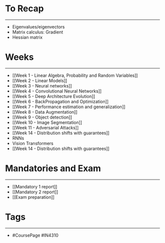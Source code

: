 
# To Recap
---

* Eigenvalues/eigenvectors
* Matrix calculus: Gradient
* Hessian matrix


# Weeks
---

* [[Week 1 - Linear Algebra, Probability and Random Variables]]
* [[Week 2 - Linear Models]]
* [[Week 3 - Neural networks]]
* [[Week 4 - Convolutional Neural Networks]]
* [[Week 5 - Deep Architecture Evolution]]
* [[Week 6 - BackPropagation and Optimization]]
* [[Week 7 - Performance estimation and generalization]]
* [[Week 8 - Data Augmentation]]
* [[Week 9 - Object detection]]
* [[Week 10 - Image Segmentation]]
* [[Week 11 - Adversarial Attacks]]
* [[Week 14 - Distribution shifts with guarantees]]
* RNNs 
* Vision Transformers
* [[Week 14 - Distribution shifts with guarantees]]


# Mandatories and Exam
---
* [[Mandatory 1 report]]
* [[Mandatory 2 report]]
* [[Exam preparation]]

# Tags
---
* #CoursePage #IN4310